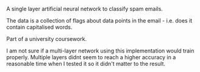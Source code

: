 A single layer artificial neural network to classify spam emails.

The data is a collection of flags about data points in the email - i.e. does it contain capitalised words.

Part of a university coursework.

I am not sure if a multi-layer network using this implementation would train properly.
Multiple layers didnt seem to reach a higher accuracy in a reasonable time when I tested it so it didn't matter to the result.
